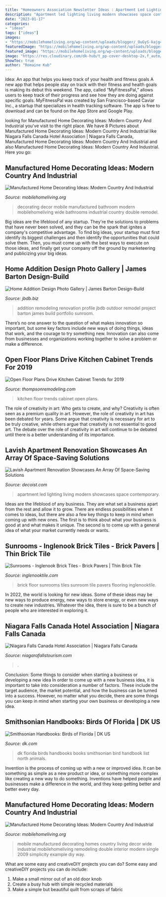 ```yaml
---
title: "Homeowners Association Newsletter Ideas : Apartment Led Lighting Living Modern Showcases Space Contemporary"
description: "Apartment led lighting living modern showcases space contemporary"
date: "2023-01-17"
categories:
- "ideas"
tags: ["ideas"]
images:
- "https://mobilehomeliving.org/wp-content/uploads/blogger/_OuGyS-kajg4/SwMa6ipJTsI/AAAAAAAAAwM/yAkrIXdd6QI/s1600/florence%2B017.jpg"
featuredImage: "https://mobilehomeliving.org/wp-content/uploads/blogger/_OuGyS-kajg4/SwMalJL3uII/AAAAAAAAAvM/ymdZ58_Z62g/s1600/florence%2B009.jpg"
featured_image: "https://mobilehomeliving.org/wp-content/uploads/blogger/_OuGyS-kajg4/SwMalJL3uII/AAAAAAAAAvM/ymdZ58_Z62g/s1600/florence%2B009.jpg"
image: "https://res.cloudinary.com/dk-hub/t_pp-cover-desktop-2x,f_auto/DK/81eff3b17df34266a2ae0f6cda2de553/cb2affa50fed4c77b6743f8210d7a858.jpg"
ShowToc: true
author: "Romaine Kub"
---
```



Idea: An app that helps you keep track of your health and fitness goals
A new app that helps people stay on track with their fitness and health goals is making its debut this weekend. The app, called “MyFitnessPal,” allows users to keep track of their progress and see how they are doing against specific goals. MyFitnessPal was created by San Francisco-based Caviar Inc., a startup that specializes in health tracking software. The app is free to download and can be found on the App Store and Google Play.

	

		
looking for Manufactured Home Decorating Ideas: Modern Country And Industrial you've visit to the right place. We have 8 Pictures about Manufactured Home Decorating Ideas: Modern Country And Industrial like Niagara Falls Canada Hotel Association | Niagara Falls Canada, Manufactured Home Decorating Ideas: Modern Country And Industrial and also Manufactured Home Decorating Ideas: Modern Country And Industrial. Here you go:
		
    
## Manufactured Home Decorating Ideas: Modern Country And Industrial

<img loading=lazy src="https://mobilehomeliving.org/wp-content/uploads/blogger/_OuGyS-kajg4/SwMa6ipJTsI/AAAAAAAAAwM/yAkrIXdd6QI/s1600/florence%2B017.jpg" onerror="this.onerror=null;this.src='https://tse4.mm.bing.net/th?id=OIP.tHfRsBWtgb4U810I3YXaJgHaJ4&amp;pid=15.1';" alt="Manufactured Home Decorating Ideas: Modern Country And Industrial">

_Source: mobilehomeliving.org_

>decorating decor mobile manufactured bathroom modern mobilehomeliving wide bathrooms industrial country double remodel. 

	

Big ideas are the lifeblood of any startup. They're the solutions to problems that have never been solved, and they can be the spark that ignites a company's competitive advantage. To find big ideas, your startup must first identify its biggest challenges and then identify the opportunities that could solve them. Then, you must come up with the best ways to execute on those ideas, and finally get your company off the ground by marketeering and publicizing your big ideas.

    
## Home Addition Design Photo Gallery | James Barton Design-Build

<img loading=lazy src="https://jbdb.biz/wp-content/uploads/2017/03/Twin-Cities-Home-Addition-Remodel-04.jpg" onerror="this.onerror=null;this.src='https://tse2.mm.bing.net/th?id=OIP.XbZW7T6uUB-IfiFLG2Ph7AHaEn&amp;pid=15.1';" alt="Home Addition Design Photo Gallery | James Barton Design-Build">

_Source: jbdb.biz_

>addition remodeling renovation profile jbdb outdoor remodel project barton james build portfolio sunroom. 

	

There’s no one answer to the question of what makes innovation so important, but some key factors include new ways of doing things, ideas that work, and the courage to try something new. Innovation can also come from businesses and organizations working together to solve a problem or make a difference.

    
## Open Floor Plans Drive Kitchen Cabinet Trends For 2019

<img loading=lazy src="https://www.thompsonremodeling.com/hubfs/IMG_2570.jpg#keepProtocol" onerror="this.onerror=null;this.src='https://tse4.mm.bing.net/th?id=OIP.9lNj76j0Eet3EQkaiatL9QHaE8&amp;pid=15.1';" alt="Open Floor Plans Drive Kitchen Cabinet Trends for 2019">

_Source: thompsonremodeling.com_

>kitchen floor trends cabinet open plans. 

	

The role of creativity in art: Who gets to create, and why?
Creativity is often seen as a premium quality in art. However, the role of creativity in art has been debated for years. Some argue that creativity is necessary for art to be truly creative, while others argue that creativity is not essential to good art. The debate over the role of creativity in art will continue to be debated until there is a better understanding of its importance.

    
## Lavish Apartment Renovation Showcases An Array Of Space-Saving Solutions

<img loading=lazy src="http://cdn.decoist.com/wp-content/uploads/2014/05/Blue-LED-lighting-for-the-snazzy-modern-living-room.jpg" onerror="this.onerror=null;this.src='https://tse1.mm.bing.net/th?id=OIP.uLvcDc7dUW6X0-QF8pbCsAHaE7&amp;pid=15.1';" alt="Lavish Apartment Renovation Showcases An Array Of Space-Saving Solutions">

_Source: decoist.com_

>apartment led lighting living modern showcases space contemporary. 

	

Ideas are the lifeblood of any business. They are what set a business apart from the rest and allow it to grow. There are endless possibilities when it comes to ideas, but there are also a few key things to keep in mind when coming up with new ones. The first is to think about what your business is good at and what makes it unique. The second is to come up with a general idea of what your market currently needs or wants.

    
## Sunrooms - Inglenook Brick Tiles - Brick Pavers | Thin Brick Tile

<img loading=lazy src="http://www.inglenooktile.com/uploads/1/5/0/0/15004316/5409115_orig.jpg" onerror="this.onerror=null;this.src='https://tse3.mm.bing.net/th?id=OIP.oZJru9mwAQAuaA8dHQmWPQHaJ4&amp;pid=15.1';" alt="Sunrooms - Inglenook Brick Tiles - Brick Pavers | Thin Brick Tile">

_Source: inglenooktile.com_

>brick floor sunrooms tiles sunroom tile pavers flooring inglenooktile. 

	

In 2022, the world is looking for new ideas. Some of these ideas may be new ways to produce energy, new ways to store energy, or even new ways to create new industries. Whatever the idea, there is sure to be a bunch of people who are interested in exploring it.

    
## Niagara Falls Canada Hotel Association | Niagara Falls Canada

<img loading=lazy src="https://www.niagarafallstourism.com/site/assets/files/78102/shutterstock_20447374.jpg" onerror="this.onerror=null;this.src='https://tse1.mm.bing.net/th?id=OIP.FrntlHgVlo_7MB6Hj2ZaEwHaE8&amp;pid=15.1';" alt="Niagara Falls Canada Hotel Association | Niagara Falls Canada">

_Source: niagarafallstourism.com_

>. 

	

Conclusion: Some things to consider when starting a business or developing a new idea
In order to come up with a new business idea, it is important to take into consideration a number of factors. These include the target audience, the market potential, and how the business can be turned into a success. However, no matter what you decide, there are some things you can keep in mind when starting your own business or developing a new idea.

    
## Smithsonian Handbooks: Birds Of Florida | DK US

<img loading=lazy src="https://res.cloudinary.com/dk-hub/t_pp-cover-desktop-2x,f_auto/DK/81eff3b17df34266a2ae0f6cda2de553/cb2affa50fed4c77b6743f8210d7a858.jpg" onerror="this.onerror=null;this.src='https://tse4.mm.bing.net/th?id=OIP.ZAC5XIP6fpdNKCPFQ1QvAwHaLC&amp;pid=15.1';" alt="Smithsonian Handbooks: Birds of Florida | DK US">

_Source: dk.com_

>dk florida birds handbooks books smithsonian bird handbook list north animals. 

	

Invention is the process of coming up with a new or improved idea. It can be something as simple as a new product or idea, or something more complex like creating a new way to do something. Inventions have helped people and businesses make a difference in the world, and they keep getting better and better every day.

    
## Manufactured Home Decorating Ideas: Modern Country And Industrial

<img loading=lazy src="https://mobilehomeliving.org/wp-content/uploads/blogger/_OuGyS-kajg4/SwMalJL3uII/AAAAAAAAAvM/ymdZ58_Z62g/s1600/florence%2B009.jpg" onerror="this.onerror=null;this.src='https://tse3.mm.bing.net/th?id=OIP.6HAchv1vm_43rkhSFLYDYQHaJ4&amp;pid=15.1';" alt="Manufactured Home Decorating Ideas: Modern Country And Industrial">

_Source: mobilehomeliving.org_

>mobile manufactured decorating homes country living decor wide industrial mobilehomeliving remodeling double interior modern single 2009 simplicity example diy way. 

	

What are some easy and creativeDIY projects you can do?
Some easy and creativeDIY projects you can do include:
1. Make a small mirror out of an old door knob
2. Create a busy hub with simple recycled materials
3. Make a simple but beautiful quilt from scraps of fabric

